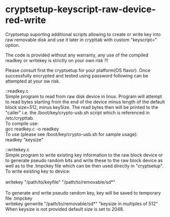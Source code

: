 # cryptsetup-keyscript-raw-device-red-write
Cryptsetup suporting additional scripts allowing to create or write key into raw removable disk and use it later in crypttab with custom "keyscript=" option.

The code is provided without any warranty, any use of the compiled readkey or writekey is strictly on your own risk !!!

Please consult first the cryptsetup for your platform(OS flavor). Once successfully encrypted and tested using password following can be attempted at your ow risk.

::readkey.c  <br />
    Simple program to read from raw disk device in linux. Program will attempt to read bytes starting from the end of the device minus length of the default block size=512, minus keySize. The read bytes then will be printed to the "caller"
    i.e. the /boot/key/crypto-usb.sh script which is referenced in /etc/crypttab.<br />
    To compile use:  <br />
    gcc readkey.c -o readkey  <br />
    To use (please see /boot/key/crypto-usb.sh for sample usage):  <br />
    readkey "keysize"
    
::writekey.c  <br />
    Simple program to write existing key information to the raw block device or to generate pseudo random bits and write these to the raw block device as well as to the .tmpckey file which can be then used directly in "cryptsetup".  <br />
    To write existing key to device:  <br />                                            
    writekey "/path/to/keyfile"  "/path/to/removable/sd*"  <br />                 
    To generate and write pseudo random key, key will be saved to temporary file .tmpckey  <br />
    writekey genwrite "/path/to/removable/sd*" "keysize in multiples of 512"  <br />
    When keysize is not provided default size is set to 2048.  <br />            
    
